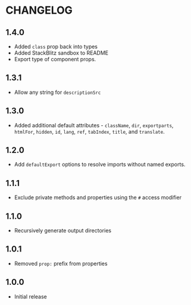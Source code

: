 # CHANGELOG

## 1.4.0

- Added `class` prop back into types
- Added StackBlitz sandbox to README
- Export type of component props.

## 1.3.1

- Allow any string for `descriptionSrc`

## 1.3.0

- Added additional default attributes - `className`, `dir`, `exportparts`, `htmlFor`, `hidden`, `id`, `lang`, `ref`, `tabIndex`, `title`, and `translate`.

## 1.2.0

- Add `defaultExport` options to resolve imports without named exports.

## 1.1.1

- Exclude private methods and properties using the `#` access modifier

## 1.1.0

- Recursively generate output directories

## 1.0.1

- Removed `prop:` prefix from properties

## 1.0.0

- Initial release